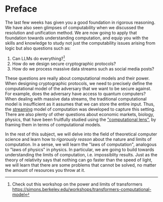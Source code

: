 # Preface

The last few weeks has given you a good foundation in rigorous
reasoning. We have also seen glimpses of computability when we discussed
the resolution and unification method. We are now going to apply that
foundation towards understanding computation, and equip you with the
skills and knowledge to study not just the computability issues arising
from logic but also questions such as:

1.  Can LLMs do everything?[^1]
2.  How do we design secure cryptographic protocols?
3.  How do we process massive data streams such as social media posts?

These questions are really about computational models and their power.
When designing cryptographic protocols, we need to precisely define the
computational model of the adversary that we want to be secure against.
For example, does the adversary have access to quantum computers? When
dealing with massive data streams, the traditional computational model
is insufficient as it assumes that we can store the entire input. Thus,
the [streaming](https://en.wikipedia.org/wiki/Streaming_algorithm) model
of computation was developed to capture this setting. There are also
plenty of other questions about economic markets, biology, physics, that
have been fruitfully studied using the ["computational
lens"](https://www.ias.edu/ideas/2015/computational-lens), by framing
them in terms of computational models.

In the rest of this subject, we will delve into the field of theoretical
computer science and learn how to *rigorously reason* about the nature
and limits of computation. In a sense, we will learn the "laws of
computation", analogous to "laws of physics" in physics. In particular,
we are going to build towards understanding the limits of computation,
i.e. impossiblity results. Just as the theory of relativity says that
nothing can go faster than the speed of light, we will learn that there
are some problems that cannot be solved, no matter the amount of
resources you throw at it.

[^1]: Check out this workshop on the power and limits of transformers
    <https://simons.berkeley.edu/workshops/transformers-computational-model>
